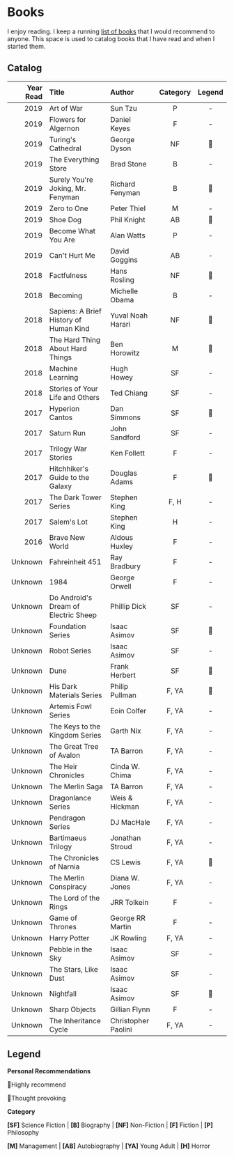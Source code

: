 # Books

I enjoy reading. I keep a running [list of books](https://philmohun.com/Books-I-Recommend) that I would recommend to anyone. This space is used to catalog books that I have read and when I started them. 

## Catalog

| Year Read | Title | Author | Category | Legend |
| ---: | :--- | :--- | :---: | :---: |
| 2019 | Art of War | Sun Tzu | P | - |
| 2019 | Flowers for Algernon | Daniel Keyes | F | - |
| 2019 | Turing's Cathedral | George Dyson | NF | 🧠 |
| 2019 | The Everything Store | Brad Stone | B | - |
| 2019 | Surely You're Joking, Mr. Fenyman | Richard Fenyman | B | 🌟 |
| 2019 | Zero to One | Peter Thiel | M | - |
| 2019  | Shoe Dog | Phil Knight | AB | 🌟 |
| 2019 | Become What You Are | Alan Watts | P | - |
| 2019 | Can't Hurt Me | David Goggins | AB | - |
| 2018 | Factfulness | Hans Rosling | NF | 🧠 |
| 2018 | Becoming | Michelle Obama | B | - |
| 2018 | Sapiens: A Brief History of Human Kind | Yuval Noah Harari | NF | 🧠 |
| 2018 | The Hard Thing About Hard Things | Ben Horowitz | M | 🌟 |
| 2018 | Machine Learning | Hugh Howey | SF | - |
| 2018 | Stories of Your Life and Others | Ted Chiang | SF | - |
| 2017 | Hyperion Cantos | Dan Simmons | SF | 🌟 |
| 2017 | Saturn Run | John Sandford | SF | - |
| 2017 | Trilogy War Stories | Ken Follett | F | - |
| 2017 | Hitchhiker's Guide to the Galaxy | Douglas Adams | F | 🌟 |
| 2017 | The Dark Tower Series | Stephen King | F, H | - |
| 2017 | Salem's Lot | Stephen King | H | - |
| 2016 | Brave New World | Aldous Huxley | F | - |
| Unknown | Fahreinheit 451 | Ray Bradbury | F | - |
| Unknown | 1984 | George Orwell | F | - |
| Unknown | Do Android's Dream of Electric Sheep | Phillip Dick | SF | - |
| Unknown | Foundation Series | Isaac Asimov | SF | 🌟 |
| Unknown | Robot Series | Isaac Asimov | SF | - |
| Unknown | Dune | Frank Herbert | SF | 🌟 |
| Unknown | His Dark Materials Series | Philip Pullman | F, YA | 🌟 |
| Unknown | Artemis Fowl Series | Eoin Colfer | F, YA | - |
| Unknown | The Keys to the Kingdom Series | Garth Nix | F, YA | - |
| Unknown | The Great Tree of Avalon | TA Barron | F, YA | - |
| Unknown | The Heir Chronicles | Cinda W. Chima | F, YA | - |
| Unknown | The Merlin Saga | TA Barron | F, YA | - |
| Unknown | Dragonlance Series | Weis & Hickman | F, YA | - |
| Unknown | Pendragon Series | DJ MacHale | F, YA | - |
| Unknown | Bartimaeus Trilogy | Jonathan Stroud | F, YA | - |
| Unknown | The Chronicles of Narnia | CS Lewis | F, YA | 🌟 |
| Unknown | The Merlin Conspiracy | Diana W. Jones | F, YA | - |
| Unknown | The Lord of the Rings | JRR Tolkein | F | - |
| Unknown | Game of Thrones | George RR Martin | F | - |
| Unknown | Harry Potter | JK Rowling | F, YA | - |
| Unknown | Pebble in the Sky | Isaac Asimov | SF | - |
| Unknown | The Stars, Like Dust | Isaac Asimov | SF | - |
| Unknown | Nightfall | Isaac Asimov | SF | 🌟 |
| Unknown | Sharp Objects | Gillian Flynn | F | - |
| Unknown | The Inheritance Cycle | Christopher Paolini | F, YA | - |

## **Legend**

**Personal Recommendations**

🌟Highly recommend

🧠Thought provoking

**Category**

**\[SF\]** Science Fiction \| **\[B\]** Biography \| **\[NF\]** Non-Fiction \| **\[F\]** Fiction \| **\[P\]** Philosophy

**\[M\]** Management \| **\[AB\]** Autobiography \| **\[YA\]** Young Adult \| **\[H\]** Horror

